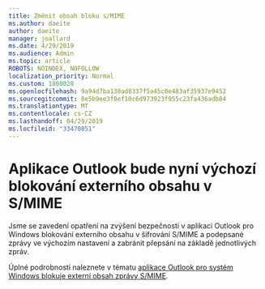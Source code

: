 ```yaml
---
title: Změnit obsah bloku s/MIME
ms.author: daeite
author: daeite
manager: joallard
ms.date: 4/29/2019
ms.audience: Admin
ms.topic: article
ROBOTS: NOINDEX, NOFOLLOW
localization_priority: Normal
ms.custom: 1800028
ms.openlocfilehash: 9a94d7ba130ad8337f5a45c0e483af35937e9452
ms.sourcegitcommit: 8e5b9ee3f8ef10c6d973923f955c23fa436adb84
ms.translationtype: MT
ms.contentlocale: cs-CZ
ms.lasthandoff: 04/29/2019
ms.locfileid: "33470851"
---
```

# <a name="outlook-will-now-default-block-external-content-in-smime"></a>Aplikace Outlook bude nyní výchozí blokování externího obsahu v S/MIME

Jsme se zavedení opatření na zvýšení bezpečnosti v aplikaci Outlook pro Windows blokování externího obsahu v šifrování S/MIME a podepsané zprávy ve výchozím nastavení a zabránit přepsání na základě jednotlivých zpráv.

Úplné podrobnosti naleznete v tématu [aplikace Outlook pro systém Windows blokuje externí obsah zprávy S/MIME](https://support.office.com/article/2d3a4af1-fe41-475f-a888-fc7b997d112e). 